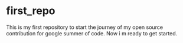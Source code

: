 # first_repo
This is my first repository to start the journey of my open source contribution for google summer of code.
Now i m ready to get started.
